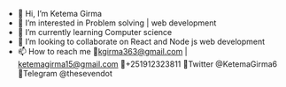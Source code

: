 - 👋 Hi, I’m Ketema Girma 
- 👀 I’m interested in Problem solving | web development 
- 🌱 I’m currently learning Computer science 
- 💞️ I’m looking to collaborate on React and Node js web development 
- 📫 How to reach me 
    📮kgirma363@gmail.com | ketemagirma15@gmail.com
    🤳+251912323811 
    📮Twitter @KetemaGirma6
    📮Telegram @thesevendot
    


